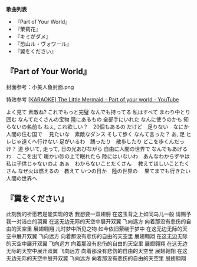 

**歌曲列表**
+ 『Part of Your World』
+ 『茉莉花』
+ 『キミがダメ』
+ 『恐山ル・ヴォワール』
+ 『翼をください』


## 『Part of Your World』

封面参考：小美人鱼封面.png

特效参考
[[KARAOKE] The Little Mermaid - Part of your world - YouTube](https://www.youtube.com/watch?v=UFnmaM_bhnY)



よく見て
素敵ね?
これでもっと完璧
なんでも持ってる
私はすべて
まわり中とり囲む
なんてたくさんの宝物
陸にあるもの 全部手にいれた
なんに使うのかも 知らないの名前も
ねぇ, これ欲しい？　20個もあるの
だけど　足りない　なにか
人間の住む国で　
見たいな　素敵なダンス
そして歩く
なんて言った？ あ, 足
ヒレじゃ遠くへ行けない
足がいるわ　踊ったり　散歩したり
どこを歩くんだっけ？ 道
歩いて, 走って, 日の光あびながら
自由に人間の世界で
なんでもあげるわ　ここを出て
暖かい砂の上で眠れたら
陸にはいないわ　あんなわからずやは
私は子供じゃないのよ
あぁ　わからないことたくさん　
教えてほしいことたくさん
なぜ火は燃えるの　教えて
いつの日か　陸の世界の　
果てまでも行きたい
人間の世界へ


## 『翼をください』

此刻我的祈愿若是能实现的话
我想要一双翅膀
在这玉背之上如同鸟儿一般
请赐予我一对洁白的羽翼
在这无边无际的天空中展开双翼
飞向远方
向着那没有悲伤的自由的天空里
展翅翱翔
儿时梦中所见之物
如今依旧萦绕于梦中
在这无边无际的天空中展开双翼
飞向远方
向着那没有悲伤的自由的天空里
展翅翱翔
在这无边无际的天空中展开双翼
飞向远方
向着那没有悲伤的自由的天空里
展翅翱翔
在这无边无际的天空中展开双翼
飞向远方
向着那没有悲伤的自由的天空里
展翅翱翔
在这无边无际的天空中展开双翼
飞向远方
向着那没有悲伤的自由的天空里
展翅翱翔


